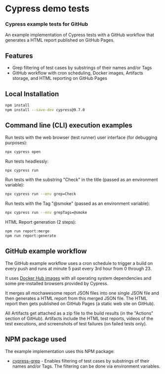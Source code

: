 # Cypress demo tests

### Cypress example tests for GitHub

An example implementation of Cypress tests with a GitHub workflow 
that generates a HTML report published on GitHub Pages.

## Features
- Grep filtering of test cases by substrings of their names and/or Tags
- GitHub workflow with cron scheduling, Docker images, Artifacts storage, and 
HTML reporting on GitHub Pages

## Local Installation
```sh
npm install
npm install --save-dev cypress@9.7.0
```

## Command line (CLI) execution examples
Run tests with the web browser (test runner) user interface (for debugging purposes):
```sh
npx cypress open
```
Run tests headlessly:
```sh
npx cypress run
```
Run tests with the substring "Check" in the title (passed as an environment variable):
```sh
npx cypress run --env grep=Check
```
Run tests with the Tag "@smoke" (passed as an environment variable):
```sh
npx cypress run --env grepTags=@smoke
```
HTML Report generation (2 steps):
```sh
npm run report:merge
npm run report:generate
```

## GitHub example workflow
The GitHub example workflow uses a cron schedule to trigger a build on every push 
and runs at minute 5 past every 3rd hour from 0 through 23.

It uses [Docker Hub images] with all operating system dependencies and some pre-installed 
browsers provided by Cypress.

It merges all mochawesome report JSON files into one single JSON file and then generates 
a HTML report from this merged JSON file. The HTML report then gets published on 
GitHub Pages (a static web site on GitHub).

All Artifacts get attached as a zip file to the build results (in the "Actions" section 
of GitHub). Artifacts include the HTML test reports, videos of the test executions, and 
screenshots of test failures (on failed tests only).

## NPM package used
The example implementation uses this NPM package:
- [cypress-grep] - Enables filtering of test cases by substrings of their names and/or Tags. 
The filtering can be done via environment variables.

[//]: #
[Docker Hub images]: <https://hub.docker.com/r/cypress/browsers/tags>
[cypress-grep]: <https://www.npmjs.com/package/cypress-grep>
